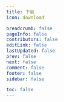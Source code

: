 ```yaml
---
title: 下载
icon: download

breadcrumb: false
pageInfo: false
contributors: false
editLink: false
lastUpdated: false
prev: false
next: false
comment: false
footer: false
sidebar: false

toc: false
---
```


<script setup>
import Download from "@source/components/Download.vue";
</script>

<Download lang="zh" />